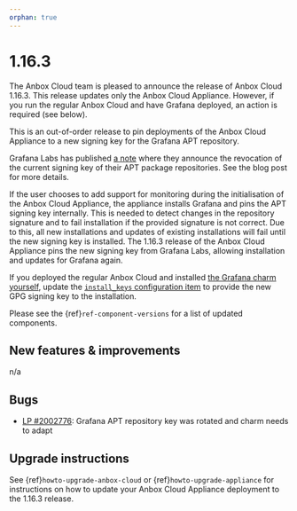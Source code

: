 ```yaml
---
orphan: true
---
```

# 1.16.3

The Anbox Cloud team is pleased to announce the release of Anbox Cloud 1.16.3. This release updates only the Anbox Cloud Appliance. However, if you run the regular Anbox Cloud and have Grafana deployed, an action is required (see below).

This is an out-of-order release to pin deployments of the Anbox Cloud Appliance to a new signing key for the Grafana APT repository.

Grafana Labs has published [a note](https://grafana.com/blog/2023/01/12/grafana-labs-update-regarding-circleci-security-updates/) where they announce the revocation of the current signing key of their APT package repositories. See the blog post for more details.

If the user chooses to add support for monitoring during the initialisation of the Anbox Cloud Appliance, the appliance installs Grafana and pins the APT signing key internally. This is needed to detect changes in the repository signature and to fail installation if the provided signature is not correct. Due to this, all new installations and updates of existing installations will fail until the new signing key is installed. The 1.16.3 release of the Anbox Cloud Appliance pins the new signing key from Grafana Labs, allowing installation and updates for Grafana again.

If you deployed the regular Anbox Cloud and installed [the Grafana charm yourself](https://charmhub.io/grafana), update the [`install_keys` configuration item](https://charmhub.io/grafana/configure#install_keys) to provide the new GPG signing key to the installation.

Please see the {ref}`ref-component-versions` for a list of updated components.

## New features & improvements

n/a

## Bugs

* [LP #2002776](https://bugs.launchpad.net/charm-grafana/+bug/2002776): Grafana APT repository key was rotated and charm needs to adapt

## Upgrade instructions

See {ref}`howto-upgrade-anbox-cloud` or {ref}`howto-upgrade-appliance` for instructions on how to update your Anbox Cloud Appliance deployment to the 1.16.3 release.
